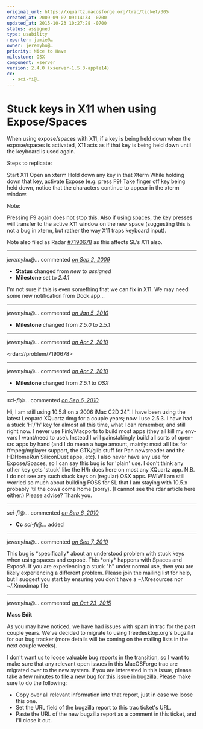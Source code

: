 ```yaml
---
original_url: https://xquartz.macosforge.org/trac/ticket/305
created_at: 2009-09-02 09:14:34 -0700
updated_at: 2015-10-23 10:27:28 -0700
status: assigned
type: usability
reporter: jamie@…
owner: jeremyhu@…
priority: Nice to Have
milestone: OSX
component: xserver
version: 2.4.0 (xserver-1.5.3-apple14)
cc:
  - sci-fi@…
---
```


Stuck keys in X11 when using Expose/Spaces
==========================================


When using expose/spaces with X11, if a key is being held down when the expose/spaces is activated, X11 acts as if that key is being held down until the keyboard is used again.

Steps to replicate:

Start X11
Open an xterm
Hold down any key in that Xterm
While holding down that key, activate Expose (e.g. press F9)
Take finger off key being held down, notice that the characters continue to appear in the xterm window.

Note:

Pressing F9 again does not stop this. Also if using spaces, the key presses will transfer to the active X11 window on the new space (suggesting this is not a bug in xterm, but rather the way X11 traps keyboard input).

Note also filed as Radar <a href="https://xquartz.macosforge.org/trac/ticket/305" class="missing ticket">#⁠7190678</a> as this affects SL's X11 also.



---

*jeremyhu@…* commented *[on Sep 2, 2009](https://xquartz.macosforge.org/trac/ticket/305#comment:1 "September 2, 2009 at 9:47 AM PDT")*

-   **Status** changed from *new* to *assigned*
-   **Milestone** set to *2.4.1*

I'm not sure if this is even something that we can fix in X11. We may need some new notification from Dock.app...



---

*jeremyhu@…* commented *[on Jan 5, 2010](https://xquartz.macosforge.org/trac/ticket/305#comment:2 "January 5, 2010 at 7:09 PM PST")*

-   **Milestone** changed from *2.5.0* to *2.5.1*



---

*jeremyhu@…* commented *[on Apr 2, 2010](https://xquartz.macosforge.org/trac/ticket/305#comment:3 "April 2, 2010 at 9:01 PM PDT")*

&lt;rdar://problem/7190678&gt;



---

*jeremyhu@…* commented *[on Apr 2, 2010](https://xquartz.macosforge.org/trac/ticket/305#comment:4 "April 2, 2010 at 9:01 PM PDT")*

-   **Milestone** changed from *2.5.1* to *OSX*



---

*sci-fi@…* commented *[on Sep 6, 2010](https://xquartz.macosforge.org/trac/ticket/305#comment:5 "September 6, 2010 at 4:15 AM PDT")*

Hi,
I am still using 10.5.8 on a 2006 iMac C2D 24".
I have been using the latest Leopard XQuartz dmg for a couple years; now I use 2.5.3.
I have had a stuck 'H'/'h' key for almost all this time, what I can remember, and still right now.
I never use Fink/Macports to build most apps (they all kill my env-vars I want/need to use).
Instead I will painstakingly build all sorts of open-src apps by hand (and I do mean a huge amount, mainly: most all libs for ffmpeg/mplayer support, the GTK/glib stuff for Pan newsreader and the HDHomeRun SiliconDust apps, etc).
I also never have any use for Expose/Spaces, so I can say this bug is for 'plain' use.
I don't think any other key gets 'stuck' like the H/h does here on most any XQuartz app.
N.B. I do not see any such stuck keys on (regular) OSX apps.
FWIW I am still worried so much about building FOSS for SL that I am staying with 10.5.x probably 'til the cows come home (sorry).
(I cannot see the rdar article here either.)
Please advise?
Thank you.



---

*sci-fi@…* commented *[on Sep 6, 2010](https://xquartz.macosforge.org/trac/ticket/305#comment:6 "September 6, 2010 at 4:17 AM PDT")*

-   **Cc** *sci-fi@…* added



---

*jeremyhu@…* commented *[on Sep 7, 2010](https://xquartz.macosforge.org/trac/ticket/305#comment:7 "September 7, 2010 at 8:55 AM PDT")*

This bug is \*specifically\* about an understood problem with stuck keys when using spaces and exposé. This \*only\* happens with Spaces and Exposé. If you are experiencing a stuck "h" under normal use, then you are likely experiencing a different problem. Please join the mailing list for help, but I suggest you start by ensuring you don't have a ~/.Xresources nor ~/.Xmodmap file



---

*jeremyhu@…* commented *[on Oct 23, 2015](https://xquartz.macosforge.org/trac/ticket/305#comment:427 "October 23, 2015 at 10:27 AM PDT")*

**Mass Edit**

As you may have noticed, we have had issues with spam in trac for the past couple years. We've decided to migrate to using freedesktop.org's bugzilla for our bug tracker (more details will be coming on the mailing lists in the next couple weeks).

I don't want us to loose valuable bug reports in the transition, so I want to make sure that any relevant open issues in this MacOSForge trac are migrated over to the new system. If you are interested in this issue, please take a few minutes to [file a new bug for this issue in bugzilla](https://bugs.freedesktop.org/enter_bug.cgi?product=XQuartz&component=New%20Bugs). Please make sure to do the following:

-   Copy over all relevant information into that report, just in case we loose this one.
-   Set the URL field of the bugzilla report to this trac ticket's URL.
-   Paste the URL of the new bugzilla report as a comment in this ticket, and I'll close it out.



